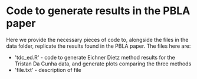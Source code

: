 # Code to generate results in the PBLA paper

Here we provide the necessary pieces of code to, alongside the files in the data folder, replicate the results found in the PBLA paper. 
The files here are:

* 'tdc_ed.R' - code to generate Eichner Dietz method results for the Tristan Da Cunha data, and generate plots comparing the three methods
* 'file.txt' - description of file
